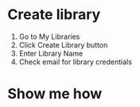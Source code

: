 # Create library


1. Go to My Libraries 
2. Click Create Library button
3. Enter Library Name
4. Check email for library credentials

# Show me how

